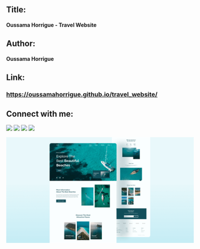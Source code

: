 ## Title:
<h4>Oussama Horrigue - Travel Website</h4>

## Author:
<h4>Oussama Horrigue</h4>

## Link:
<a href="https://oussamahorrigue.github.io/travel_website/" target="_blank"><h3>https://oussamahorrigue.github.io/travel_website/</h3></a>


## Connect with me:
<p align="left">

<a href = "https://www.linkedin.com/in/oussama-horrigue-69624b1b7/"><img src="https://img.icons8.com/fluent/48/000000/linkedin.png"/></a>
<a href = "https://twitter.com/OussamaHorrig"><img src="https://img.icons8.com/fluent/48/000000/twitter.png"/></a>
<a href = "https://www.instagram.com/oussamahorrigue/"><img src="https://img.icons8.com/fluent/48/000000/instagram-new.png"/></a>
<a href = "https://www.facebook.com/oussama.horrigue"><img src="https://img.icons8.com/fluent/48/000000/facebook.png"/></a>

</p>



![travel-website](/preview.png)
